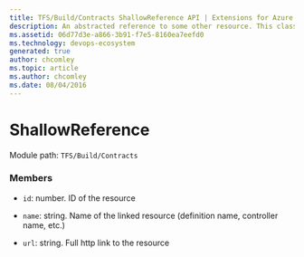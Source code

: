 ```yaml
---
title: TFS/Build/Contracts ShallowReference API | Extensions for Azure DevOps Services
description: An abstracted reference to some other resource. This class is used to provide the build data contracts with a uniform way to reference other resources in a way that provides easy traversal through links.
ms.assetid: 06d77d3e-a866-3b91-f7e5-8160ea7eefd0
ms.technology: devops-ecosystem
generated: true
author: chcomley
ms.topic: article
ms.author: chcomley
ms.date: 08/04/2016
---
```


# ShallowReference

Module path: `TFS/Build/Contracts`

### Members

* `id`: number. ID of the resource

* `name`: string. Name of the linked resource (definition name, controller name, etc.)

* `url`: string. Full http link to the resource
